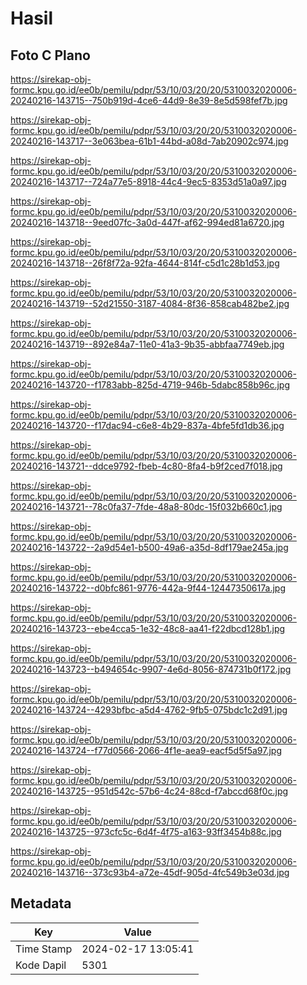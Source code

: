 # Hasil

## Foto C Plano

https://sirekap-obj-formc.kpu.go.id/ee0b/pemilu/pdpr/53/10/03/20/20/5310032020006-20240216-143715--750b919d-4ce6-44d9-8e39-8e5d598fef7b.jpg

https://sirekap-obj-formc.kpu.go.id/ee0b/pemilu/pdpr/53/10/03/20/20/5310032020006-20240216-143717--3e063bea-61b1-44bd-a08d-7ab20902c974.jpg

https://sirekap-obj-formc.kpu.go.id/ee0b/pemilu/pdpr/53/10/03/20/20/5310032020006-20240216-143717--724a77e5-8918-44c4-9ec5-8353d51a0a97.jpg

https://sirekap-obj-formc.kpu.go.id/ee0b/pemilu/pdpr/53/10/03/20/20/5310032020006-20240216-143718--9eed07fc-3a0d-447f-af62-994ed81a6720.jpg

https://sirekap-obj-formc.kpu.go.id/ee0b/pemilu/pdpr/53/10/03/20/20/5310032020006-20240216-143718--26f8f72a-92fa-4644-814f-c5d1c28b1d53.jpg

https://sirekap-obj-formc.kpu.go.id/ee0b/pemilu/pdpr/53/10/03/20/20/5310032020006-20240216-143719--52d21550-3187-4084-8f36-858cab482be2.jpg

https://sirekap-obj-formc.kpu.go.id/ee0b/pemilu/pdpr/53/10/03/20/20/5310032020006-20240216-143719--892e84a7-11e0-41a3-9b35-abbfaa7749eb.jpg

https://sirekap-obj-formc.kpu.go.id/ee0b/pemilu/pdpr/53/10/03/20/20/5310032020006-20240216-143720--f1783abb-825d-4719-946b-5dabc858b96c.jpg

https://sirekap-obj-formc.kpu.go.id/ee0b/pemilu/pdpr/53/10/03/20/20/5310032020006-20240216-143720--f17dac94-c6e8-4b29-837a-4bfe5fd1db36.jpg

https://sirekap-obj-formc.kpu.go.id/ee0b/pemilu/pdpr/53/10/03/20/20/5310032020006-20240216-143721--ddce9792-fbeb-4c80-8fa4-b9f2ced7f018.jpg

https://sirekap-obj-formc.kpu.go.id/ee0b/pemilu/pdpr/53/10/03/20/20/5310032020006-20240216-143721--78c0fa37-7fde-48a8-80dc-15f032b660c1.jpg

https://sirekap-obj-formc.kpu.go.id/ee0b/pemilu/pdpr/53/10/03/20/20/5310032020006-20240216-143722--2a9d54e1-b500-49a6-a35d-8df179ae245a.jpg

https://sirekap-obj-formc.kpu.go.id/ee0b/pemilu/pdpr/53/10/03/20/20/5310032020006-20240216-143722--d0bfc861-9776-442a-9f44-12447350617a.jpg

https://sirekap-obj-formc.kpu.go.id/ee0b/pemilu/pdpr/53/10/03/20/20/5310032020006-20240216-143723--ebe4cca5-1e32-48c8-aa41-f22dbcd128b1.jpg

https://sirekap-obj-formc.kpu.go.id/ee0b/pemilu/pdpr/53/10/03/20/20/5310032020006-20240216-143723--b494654c-9907-4e6d-8056-874731b0f172.jpg

https://sirekap-obj-formc.kpu.go.id/ee0b/pemilu/pdpr/53/10/03/20/20/5310032020006-20240216-143724--4293bfbc-a5d4-4762-9fb5-075bdc1c2d91.jpg

https://sirekap-obj-formc.kpu.go.id/ee0b/pemilu/pdpr/53/10/03/20/20/5310032020006-20240216-143724--f77d0566-2066-4f1e-aea9-eacf5d5f5a97.jpg

https://sirekap-obj-formc.kpu.go.id/ee0b/pemilu/pdpr/53/10/03/20/20/5310032020006-20240216-143725--951d542c-57b6-4c24-88cd-f7abccd68f0c.jpg

https://sirekap-obj-formc.kpu.go.id/ee0b/pemilu/pdpr/53/10/03/20/20/5310032020006-20240216-143725--973cfc5c-6d4f-4f75-a163-93ff3454b88c.jpg

https://sirekap-obj-formc.kpu.go.id/ee0b/pemilu/pdpr/53/10/03/20/20/5310032020006-20240216-143716--373c93b4-a72e-45df-905d-4fc549b3e03d.jpg


## Metadata

| Key        | Value               |
| ---------- | ------------------- |
| Time Stamp | 2024-02-17 13:05:41 |
| Kode Dapil | 5301                |



